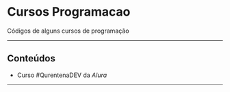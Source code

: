 # Cursos Programacao

 Códigos de alguns cursos de programação

----
## Conteúdos

* Curso #QurentenaDEV da *Alura*

---
